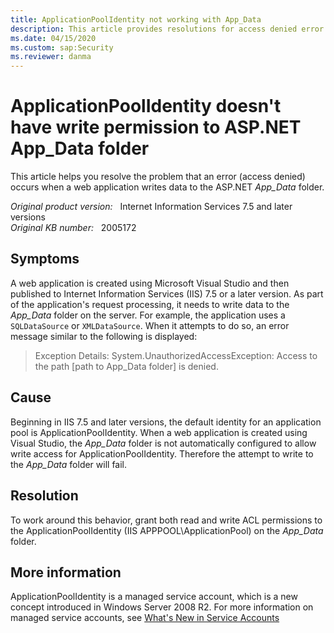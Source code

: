 ```yaml
---
title: ApplicationPoolIdentity not working with App_Data
description: This article provides resolutions for access denied error that occurs when a web application writes data to the ASP.NET App_Data folder in IIS 7.5 and later versions.
ms.date: 04/15/2020
ms.custom: sap:Security
ms.reviewer: danma
---
```

# ApplicationPoolIdentity doesn't have write permission to ASP.NET App_Data folder

This article helps you resolve the problem that an error (access denied) occurs when a web application writes data to the ASP.NET *App_Data* folder.

_Original product version:_ &nbsp; Internet Information Services 7.5 and later versions  
_Original KB number:_ &nbsp; 2005172

## Symptoms

A web application is created using Microsoft Visual Studio and then published to Internet Information Services (IIS) 7.5 or a later version. As part of the application's request processing, it needs to write data to the *App_Data* folder on the server. For example, the application uses a `SQLDataSource` or `XMLDataSource`. When it attempts to do so, an error message similar to the following is displayed:

> Exception Details: System.UnauthorizedAccessException: Access to the path [path to App_Data folder] is denied.

## Cause

Beginning in IIS 7.5 and later versions, the default identity for an application pool is ApplicationPoolIdentity. When a web application is created using Visual Studio, the *App_Data* folder is not automatically configured to allow write access for ApplicationPoolIdentity. Therefore the attempt to write to the *App_Data* folder will fail.

## Resolution

To work around this behavior, grant both read and write ACL permissions to the ApplicationPoolIdentity (IIS APPPOOL\ApplicationPool) on the *App_Data* folder.

## More information

ApplicationPoolIdentity is a managed service account, which is a new concept introduced in Windows Server 2008 R2. For more information on managed service accounts, see [What's New in Service Accounts](/previous-versions/windows/it-pro/windows-server-2008-R2-and-2008/dd367859(v=ws.10))

